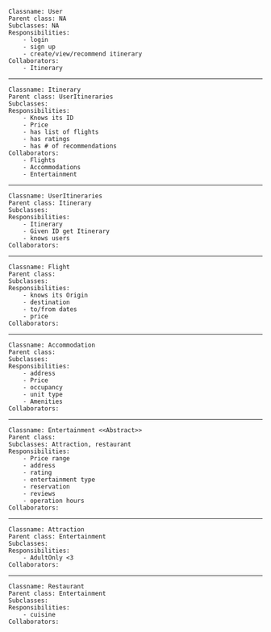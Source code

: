    Classname: User
    Parent class: NA
    Subclasses: NA
    Responsibilities: 
        - login 
        - sign up
        - create/view/recommend itinerary
    Collaborators: 
        - Itinerary

-----------------------------------------------

    Classname: Itinerary
    Parent class: UserItineraries
    Subclasses: 
    Responsibilities: 
        - Knows its ID
        - Price
        - has list of flights
        - has ratings
        - has # of recommendations
    Collaborators: 
        - Flights
        - Accommodations
        - Entertainment

-----------------------------------------------
 
    Classname: UserItineraries
    Parent class: Itinerary
    Subclasses:
    Responsibilities:
        - Itinerary
        - Given ID get Itinerary
        - knows users
    Collaborators: 
 
-----------------------------------------------

    Classname: Flight
    Parent class:
    Subclasses:
    Responsibilities:
        - knows its Origin
        - destination
        - to/from dates
        - price
    Collaborators:

-----------------------------------------------
 
    Classname: Accommodation
    Parent class:
    Subclasses:
    Responsibilities:
        - address
        - Price
        - occupancy
        - unit type
        - Amenities
    Collaborators:
 
-----------------------------------------------

    Classname: Entertainment <<Abstract>>
    Parent class:
    Subclasses: Attraction, restaurant
    Responsibilities: 
        - Price range
        - address
        - rating
        - entertainment type
        - reservation
        - reviews
        - operation hours
    Collaborators:

-----------------------------------------------

    Classname: Attraction
    Parent class: Entertainment
    Subclasses:
    Responsibilities:
        - AdultOnly <3
    Collaborators:

-----------------------------------------------

    Classname: Restaurant
    Parent class: Entertainment
    Subclasses:
    Responsibilities:
        - cuisine
    Collaborators:
